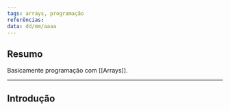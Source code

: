 ```yaml
---
tags: arrays, programação
referências: 
data: dd/mm/aaaa
---
```

## Resumo

Basicamente programação com [[Arrays]].

---
## Introdução

